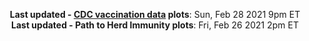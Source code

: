 <p align="center">
    <b>Last updated - <a href="https://covid.cdc.gov/covid-data-tracker/#vaccinations" target="_blank">CDC vaccination data</a> plots</b>: Sun, Feb 28 2021 9pm ET<br>
    <b>Last updated - Path to Herd Immunity plots</b>: Fri, Feb 26 2021 2pm ET
    </p>